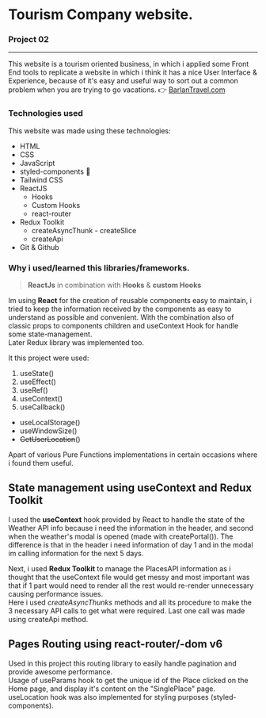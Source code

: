 # Tourism Company website.

### Project 02

---

This website is a tourism oriented business, in which i applied some Front End tools to replicate a website in which i think it has a nice
User Interface & Experience, because of it's easy and useful way to sort out a common problem when you are trying to go vacations. 👉 [BarlanTravel.com](https://www.barlantravel.com/)

### **Technologies used**

This website was made using these technologies:

- HTML
- CSS
- JavaScript
- styled-components 💅
- Tailwind CSS
- ReactJS
  - Hooks
  - Custom Hooks
  - react-router
- Redux Toolkit
  - createAsyncThunk - createSlice
  - createApi
- Git & Github

### **Why i used/learned this libraries/frameworks**.

> **ReactJs** in combination with **Hooks** & **custom Hooks**

Im using **React** for the creation of reusable components easy to maintain, i tried to keep the information received by the components as easy to understand as possible and convenient.
With the combination also of classic props to components children and useContext Hook for handle some state-management.<br/>
Later Redux library was implemented too.

It this project were used:

1. useState()
1. useEffect()
1. useRef()
1. useContext()
1. useCallback()

- useLocalStorage()
- useWindowSize()
- ~~GetUserLocation~~()

Apart of various Pure Functions implementations in certain occasions where i found them useful.

## **State management** using **useContext** and **Redux Toolkit**
I used the **useContext** hook provided by React to handle the state of the Weather API info because i need the information in the header, and second when the weather's modal is opened (made with createPortal()). The difference is that in the header i need information of day 1 and in the modal im calling information for the next 5 days.

Next, i used **Redux Toolkit** to manage the PlacesAPI information as i thought that the useContext file would get messy and most important was that if 1 part would need to render all the rest would re-render unnecessary causing performance issues.<br/>
Here i used _createAsyncThunks_ methods and all its procedure to make the 3 necessary API calls to get what were required. Last one call was made using createApi method.

## Pages Routing using **react-router/-dom v6**

Used in this project this routing library to easily handle pagination and provide awesome performance.<br/>
Usage of useParams hook to get the unique id of the Place clicked on the Home page, and display it's content on the "SinglePlace" page. <br/>
useLocation hook was also implemented for styling purposes (styled-components).

<!-- styled-components (Used 100% to set up the "SinglePlace" pages)

(Slider & Contact Page) -->
